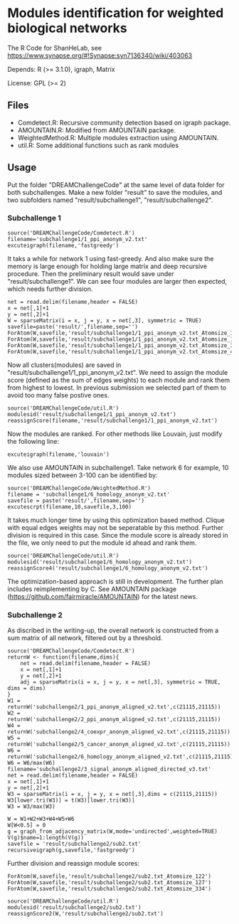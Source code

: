 # Modules identification for weighted biological networks

The R Code for ShanHeLab, see https://www.synapse.org/#!Synapse:syn7136340/wiki/403063

Depends: R (>= 3.1.0), igraph, Matrix

License: GPL (>= 2)

## Files
- Comdetect.R: Recursive community detection based on igraph package.
- AMOUNTAIN.R: Modified from AMOUNTAIN package.
- WeightedMethod.R: Multiple modules extraction using AMOUNTAIN.
- util.R: Some additional functions such as rank modules

## Usage
Put the folder "DREAMChallengeCode" at the same level of data folder for both subchallenges. Make a new folder "result" to save the modules, and two subfolders named "result/subchallenge1", "result/subchallenge2".
### Subchallenge 1
```{r}
source('DREAMChallengeCode/Comdetect.R')
filename='subchallenge1/1_ppi_anonym_v2.txt'
excuteigraph(filename,'fastgreedy')
```
It taks a while for network 1 using fast-greedy. And also make sure the memory is large enough for holding large matrix and deep recursive procedure. Then the preliminary result would save under "result/subchallenge1". We can see four modules are larger then expected, which needs further division.
```{r}
net = read.delim(filename,header = FALSE)
x = net[,1]+1
y = net[,2]+1
W = sparseMatrix(i = x, j = y, x = net[,3], symmetric = TRUE)
savefile=paste('result/',filename,sep='')
ForAtom(W,savefile,'result/subchallenge1/1_ppi_anonym_v2.txt_Atomsize_109')
ForAtom(W,savefile,'result/subchallenge1/1_ppi_anonym_v2.txt_Atomsize_159')
ForAtom(W,savefile,'result/subchallenge1/1_ppi_anonym_v2.txt_Atomsize_338')
ForAtom(W,savefile,'result/subchallenge1/1_ppi_anonym_v2.txt_Atomsize_467')
```
Now all clusters(modules) are saved in "result/subchallenge1/1_ppi_anonym_v2.txt". We need to assign the module score (defined as the sum of edges weights) to each module and rank them from highest to lowest. In previous submission we selected part of them to avoid too many false postive ones.
```{r}
source('DREAMChallengeCode/util.R')
modulesid('result/subchallenge1/1_ppi_anonym_v2.txt')
reassignScore(filename,'result/subchallenge1/1_ppi_anonym_v2.txt')
```
Now the modules are ranked. For other methods like Louvain, just modify the following line:
```{r}
excuteigraph(filename,'louvain')
```

We also use AMOUNTAIN in subchallenge1. Take network 6 for example, 10 modules sized between 3-100 can be identified by:
```{r}
source('DREAMChallengeCode/WeightedMethod.R')
filename = 'subchallenge1/6_homology_anonym_v2.txt'
savefile = paste('result/',filename,sep='')
excutescrpt(filename,10,savefile,3,100)
```
It takes much longer time by using this optimization based method. Clique with equal edges weights may not be seperatable by this method. Further division is required in this case. Since the module score is already stored in the file, we only need to put the module id ahead and rank them.
```{r}
source('DREAMChallengeCode/util.R')
modulesid('result/subchallenge1/6_homology_anonym_v2.txt')
reassignScore4('result/subchallenge1/6_homology_anonym_v2.txt')
```

The optimization-based approach is still in development. The further plan includes reimplementing by C. See AMOUNTAIN package (https://github.com/fairmiracle/AMOUNTAIN) for the latest news.

### Subchallenge 2
As discribed in the writing-up, the overall network is constructed from a sum matrix of all network, filtered out by a threshold.
```{r}
source('DREAMChallengeCode/Comdetect.R')
returnW <- function(filename,dims){
	net = read.delim(filename,header = FALSE)
	x = net[,1]+1
	y = net[,2]+1
	adj = sparseMatrix(i = x, j = y, x = net[,3], symmetric = TRUE, dims = dims)
}
W1 = returnW('subchallenge2/1_ppi_anonym_aligned_v2.txt',c(21115,21115))
W2 = returnW('subchallenge2/2_ppi_anonym_aligned_v2.txt',c(21115,21115))
W4 = returnW('subchallenge2/4_coexpr_anonym_aligned_v2.txt',c(21115,21115))
W5 = returnW('subchallenge2/5_cancer_anonym_aligned_v2.txt',c(21115,21115))
W6 = returnW('subchallenge2/6_homology_anonym_aligned_v2.txt',c(21115,21115))
W6 = W6/max(W6)
filename='subchallenge2/3_signal_anonym_aligned_directed_v3.txt'
net = read.delim(filename,header = FALSE)
x = net[,1]+1
y = net[,2]+1
W3 = sparseMatrix(i = x, j = y, x = net[,3],dims = c(21115,21115))
W3[lower.tri(W3)] = t(W3)[lower.tri(W3)]
W3 = W3/max(W3)

W = W1+W2+W3+W4+W5+W6
W[W<0.5] = 0
g = graph_from_adjacency_matrix(W,mode='undirected',weighted=TRUE)
V(g)$name=1:length(V(g))
savefile = 'result/subchallenge2/sub2.txt'
recursiveigraph(g,savefile,'fastgreedy')
```

Further division and reassign module scores:
```{r}
ForAtom(W,savefile,'result/subchallenge2/sub2.txt_Atomsize_122')
ForAtom(W,savefile,'result/subchallenge2/sub2.txt_Atomsize_127')
ForAtom(W,savefile,'result/subchallenge2/sub2.txt_Atomsize_334')

source('DREAMChallengeCode/util.R')
modulesid('result/subchallenge2/sub2.txt')
reassignScore2(W,'result/subchallenge2/sub2.txt')
```